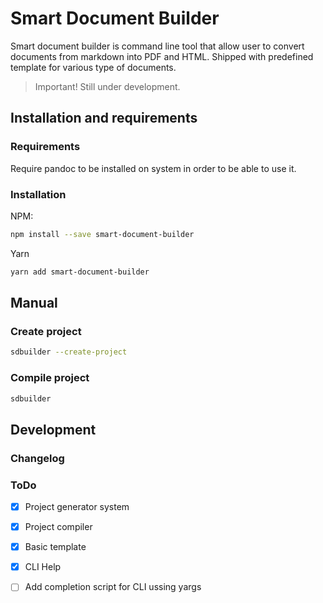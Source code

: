 # Smart Document Builder

Smart document builder is command line tool that allow user to convert documents from markdown into PDF and HTML. Shipped with predefined template for various type of documents.

> Important! Still under development.

## Installation and requirements

### Requirements

Require pandoc to be installed on system in order to be able to use it.

### Installation

NPM:

```bash
npm install --save smart-document-builder
```

Yarn

```bash
yarn add smart-document-builder
```

## Manual

### Create project

```bash
sdbuilder --create-project
```

### Compile project

```bash
sdbuilder
```

## Development



### Changelog



### ToDo

- [x] Project generator system

- [x] Project compiler

- [x] Basic template

- [x] CLI Help

- [ ] Add completion script for CLI ussing yargs
